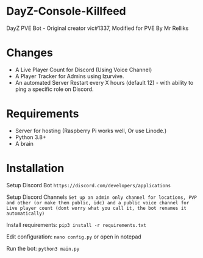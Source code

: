 # DayZ-Console-Killfeed
DayZ PVE Bot - Original creator vic#1337, Modified for PVE By Mr Relliks

# Changes
- A Live Player Count for Discord (Using Voice Channel)
- A Player Tracker for Admins using Izurvive.
- An automated Server Restart every X hours (default 12) - with ability to ping a specific role on Discord.




# Requirements
- Server for hosting (Raspberry Pi works well, Or use Linode.)
- Python 3.8+
- A brain

# Installation
Setup Discord Bot
` https://discord.com/developers/applications `

Setup Discord Channels
` Set up an admin only channel for locations, PVP and other (or make them public, idc) and a public voice channel for Live player count (dont worry what you call it, the bot renames it automatically) `

Install requirements:
`pip3 install -r requirements.txt`

Edit configuration:
`nano config.py` or open in notepad

Run the bot:
`python3 main.py`


